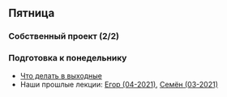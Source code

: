 ## Пятница


### Собственный проект (2/2)

### Подготовка к понедельнику

* [Что делать в выходные](https://github.com/Elbrus-Bootcamp/phase-2/blob/master/week-3/6-weekend.md)
* Наши прошлые лекции: [Егор (04-2021)](https://youtu.be/4vDRKlHZyUk), [Семён (03-2021)](https://youtu.be/8-DFTnN3628)
